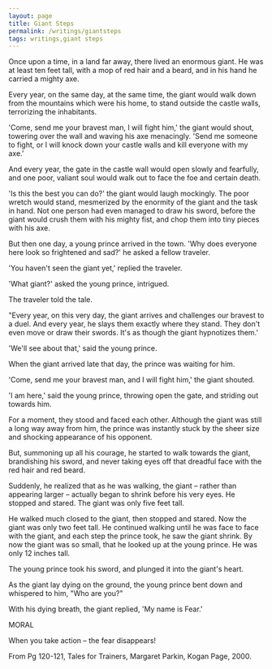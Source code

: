```yaml
---
layout: page
title: Giant Steps
permalink: /writings/giantsteps
tags: writings,giant steps
---
```


Once upon a time, in a land far away, there lived an enormous giant. He was at least ten feet tall, with a mop of red hair and a beard, and in his hand he carried a mighty axe.

Every year, on the same day, at the same time, the giant would walk down from the mountains which were his home, to stand outside the castle walls, terrorizing the inhabitants.

'Come, send me your bravest man, I will fight him,' the giant would shout, towering over the wall and waving his axe menacingly. 'Send me someone to fight, or I will knock down your castle walls and kill everyone with my axe.'

And every year, the gate in the castle wall would open slowly and fearfully, and one poor, valiant soul would walk out to face the foe and certain death.

'Is this the best you can do?' the giant would laugh mockingly. The poor wretch would stand, mesmerized by the enormity of the giant and the task in hand. Not one person had even managed to draw his sword, before the giant would crush them with his mighty fist, and chop them into tiny pieces with his axe.

But then one day, a young prince arrived in the town. 'Why does everyone here look so frightened and sad?' he asked a fellow traveler.

'You haven't seen the giant yet,' replied the traveler.

'What giant?' asked the young prince, intrigued.

The traveler told the tale.

"Every year, on this very day, the giant arrives and challenges our bravest to a duel. And every year, he slays them exactly where they stand. They don't even move or draw their swords. It's as though the giant hypnotizes them.'

'We'll see about that,' said the young prince.

When the giant arrived late that day, the prince was waiting for him.

'Come, send me your bravest man, and I will fight him,' the giant shouted.

'I am here,' said the young prince, throwing open the gate, and striding out towards him.

For a moment, they stood and faced each other. Although the giant was still a long way away from him, the prince was instantly stuck by the sheer size and shocking appearance of his opponent.

But, summoning up all his courage, he started to walk towards the giant, brandishing his sword, and never taking eyes off that dreadful face with the red hair and red beard.

Suddenly, he realized that as he was walking, the giant – rather than appearing larger – actually began to shrink before his very eyes. He stopped and stared. The giant was only five feet tall.

He walked much closed to the giant, then stopped and stared. Now the giant was only two feet tall. He continued walking until he was face to face with the giant, and each step the prince took, he saw the giant shrink. By now the giant was so small, that he looked up at the young prince. He was only 12 inches tall.

The young prince took his sword, and plunged it into the giant's heart.

As the giant lay dying on the ground, the young prince bent down and whispered to him, "Who are you?"

With his dying breath, the giant replied, 'My name is Fear.'

MORAL

When you take action – the fear disappears!

From Pg 120-121, Tales for Trainers, Margaret Parkin, Kogan Page, 2000.
